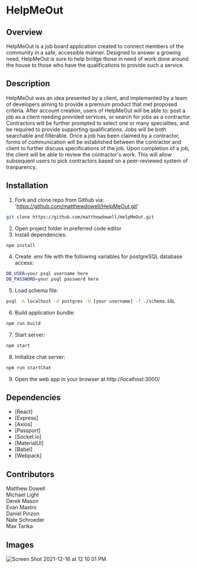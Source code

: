 # HelpMeOut

## Overview
HelpMeOut is a job board application created to connect members of the community in a safe, accessible manner. Designed to answer a growing need, HelpMeOut is sure to help bridge those in need of work done around the house to those who have the qualifications to provide such a service.

## Description
HelpMeOut was an idea presented by a client, and implemented by a team of developers aiming to provide a premium product that met proposed criteria.
After account creation, users of HelpMeOut will be able to: post a job as a client needing provided services, or search for jobs as a contractor.   Contractors will be further prompted to select one or many specialties, and be required to provide supporting qualifications.
Jobs will be both searchable and filterable. Once a job has been claimed by a contractor, forms of communication will be established between the contractor and client to further discuss specifications of the job.
Upon completion of a job, the client will be able to review the contractor's work. This will allow subsequent users to pick contractors based on a peer-reviewed system of tranparency.

## Installation
 1) Fork and clone repo from Github via: 'https://github.com/matthewdowell/HelpMeOut.git'
 ```bash
git clone https://github.com/matthewdowell/HelpMeOut.git
 ```
 2) Open project folder in preferred code editor
 3) Install dependencies:
 ```bash
 npm install
 ```
 4) Create .env file with the following variables for postgreSQL database access:
 ```bash
 DB_USER=your psql username here
 DB_PASSWORD=your psql password here
 ```
 5) Load schema file:
 ```bash
 psql -h localhost -d postgres -U [your username] -f ./schema.SQL
 ```
 6) Build application bundle:
 ```bash
 npm run build
 ```
 7) Start server:
 ```bash
 npm start
 ```
 8) Initialize chat server:
 ```bash
 npm run startChat
 ```
 9) Open the web app in your browser at http://localhost:3000/

## Dependencies
  - [React]
  - [Express]
  - [Axios]
  - [Passport]
  - [Socket.io]
  - [MaterialUI]
  - [Babel]
  - [Webpack]


## Contributors
Matthew Dowell <br />
Michael Light<br />
Derek Mason<br />
Evan Mastro<br />
Daniel Pinzon<br />
Nate Schroeder<br />
Max Tarika

## Images
  ![Screen Shot 2021-12-16 at 12 10 01 PM](https://user-images.githubusercontent.com/86025701/146433596-2ece3afa-3b0e-417b-88b3-83af61c0b44f.png)


